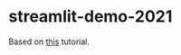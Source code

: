 # streamlit-demo-2021
Based on [this](https://medium.com/analytics-vidhya/how-to-deploy-your-streamlit-app-on-heroku-for-free-284c96c2a06d) tutorial.
